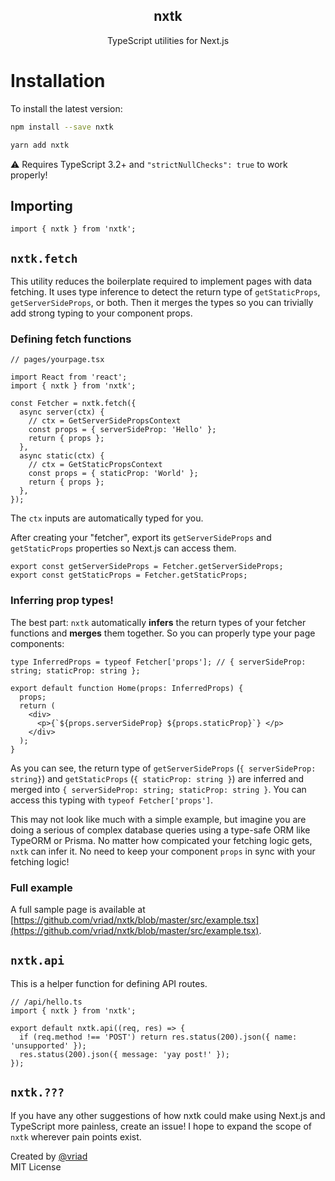 <h2 align="center">nxtk</h1>
<p align="center">
  TypeScript utilities for Next.js
</p>

# Installation

To install the latest version:

```sh
npm install --save nxtk
```

```sh
yarn add nxtk
```

⚠️ Requires TypeScript 3.2+ and `"strictNullChecks": true` to work properly!

## Importing

```tsx
import { nxtk } from 'nxtk';
```

## `nxtk.fetch`

This utility reduces the boilerplate required to implement pages with data fetching. It uses type inference to detect the return type of `getStaticProps`, `getServerSideProps`, or both. Then it merges the types so you can trivially add strong typing to your component props.

### Defining fetch functions

```tsx
// pages/yourpage.tsx

import React from 'react';
import { nxtk } from 'nxtk';

const Fetcher = nxtk.fetch({
  async server(ctx) {
    // ctx = GetServerSidePropsContext
    const props = { serverSideProp: 'Hello' };
    return { props };
  },
  async static(ctx) {
    // ctx = GetStaticPropsContext
    const props = { staticProp: 'World' };
    return { props };
  },
});
```

The `ctx` inputs are automatically typed for you.

<!-- ### A note on syntax

If this syntax looks unfamiliar, you can read about it [here](https://developer.mozilla.org/en-US/docs/Web/JavaScript/Reference/Functions/Method_definitions). Here is the functionally the same code written in a more conventional way:

```ts
const Fetcher = nxtk.fetch({
  server: async ctx => {
    const props = { serverSideProp: 'Hello' };
    return { props };
  },
  static: async ctx => {
    const props = { staticProp: 'World };
    return { props };
  },
});
```

### Reference

As you can see, `nxtk.fetch` accepts a single input of type

```ts
{
  server?: (ctx: GetServerSidePropsContext)=>Promise<{props: any}>,
  static?: (ctx: GetStaticPropsContext)=>Promise<{props: any}>
}
```

`server` corresponds to your `getServerSideProps` function and `static` corresponds to your `getStaticProps` implementation.

- Both functions should be async.
- The `ctx` input is automatically typed for you by `nxtk`.
- As specified by the Next.js docs, they should both return an object with a `props` property. Those props will be passed into your page component. -->

<!-- ### Exporting the functions -->

After creating your "fetcher", export its `getServerSideProps` and `getStaticProps` properties so Next.js can access them.

```tsx
export const getServerSideProps = Fetcher.getServerSideProps;
export const getStaticProps = Fetcher.getStaticProps;
```

### Inferring prop types!

The best part: `nxtk` automatically **infers** the return types of your fetcher functions and **merges** them together. So you can properly type your page components:

```tsx
type InferredProps = typeof Fetcher['props']; // { serverSideProp: string; staticProp: string };

export default function Home(props: InferredProps) {
  props;
  return (
    <div>
      <p>{`${props.serverSideProp} ${props.staticProp}`} </p>
    </div>
  );
}
```

As you can see, the return type of `getServerSideProps` (`{ serverSideProp: string}`) and `getStaticProps` (`{ staticProp: string }`) are inferred and merged into `{ serverSideProp: string; staticProp: string }`. You can access this typing with `typeof Fetcher['props']`.

This may not look like much with a simple example, but imagine you are doing a serious of complex database queries using a type-safe ORM like TypeORM or Prisma. No matter how compicated your fetching logic gets, `nxtk` can infer it. No need to keep your component `props` in sync with your fetching logic!

### Full example

A full sample page is available at [https://github.com/vriad/nxtk/blob/master/src/example.tsx](https://github.com/vriad/nxtk/blob/master/src/example.tsx).

## `nxtk.api`

This is a helper function for defining API routes.

```tsx
// /api/hello.ts
import { nxtk } from 'nxtk';

export default nxtk.api((req, res) => {
  if (req.method !== 'POST') return res.status(200).json({ name: 'unsupported' });
  res.status(200).json({ message: 'yay post!' });
});
```

## `nxtk.???`

If you have any other suggestions of how nxtk could make using Next.js and TypeScript more painless, create an issue! I hope to expand the scope of `nxtk` wherever pain points exist.

Created by [@vriad](https://twitter.com/vriad)<br>
MIT License
